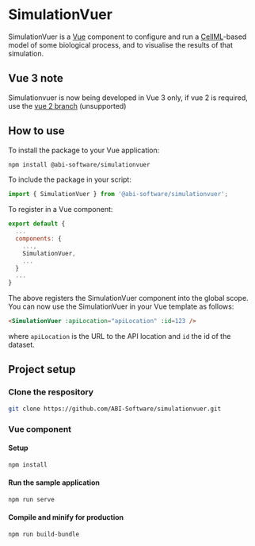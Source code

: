 # SimulationVuer

SimulationVuer is a [Vue](https://vuejs.org/) component to configure and run a [CellML](https://cellml.org/)-based model of some biological process, and to visualise the results of that simulation.

## Vue 3 note
Simulationvuer is now being developed in Vue 3 only, if vue 2 is required, use the [vue 2 branch](https://github.com/ABI-Software/simulationvuer/tree/vue2) (unsupported)

## How to use

To install the package to your Vue application:

```bash
npm install @abi-software/simulationvuer
```

To include the package in your script:

```javascript
import { SimulationVuer } from '@abi-software/simulationvuer';
```

To register in a Vue component:

```javascript
export default {
  ...
  components: {
    ...,
    SimulationVuer,
    ...
  }
  ...
}
```

The above registers the SimulationVuer component into the global scope.
You can now use the SimulationVuer in your Vue template as follows:

```html
<SimulationVuer :apiLocation="apiLocation" :id=123 />
```

where `apiLocation` is the URL to the API location and `id` the id of the dataset.

## Project setup

### Clone the respository

```bash
git clone https://github.com/ABI-Software/simulationvuer.git
```

### Vue component

#### Setup

```bash
npm install
```

#### Run the sample application

```bash
npm run serve
```

#### Compile and minify for production

```bash
npm run build-bundle
```
